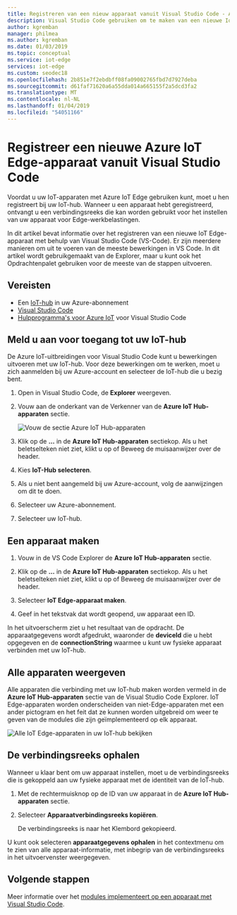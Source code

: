 ```yaml
---
title: Registreren van een nieuw apparaat vanuit Visual Studio Code - Azure IoT Edge | Microsoft Docs
description: Visual Studio Code gebruiken om te maken van een nieuwe IoT Edge-apparaat in uw Azure-IoT-hub en de verbindingsreeks ophalen
author: kgremban
manager: philmea
ms.author: kgremban
ms.date: 01/03/2019
ms.topic: conceptual
ms.service: iot-edge
services: iot-edge
ms.custom: seodec18
ms.openlocfilehash: 2b851e7f2ebdbff08fa09002765fbd7d7927deba
ms.sourcegitcommit: d61faf71620a6a55dda014a665155f2a5dcd3fa2
ms.translationtype: MT
ms.contentlocale: nl-NL
ms.lasthandoff: 01/04/2019
ms.locfileid: "54051166"
---
```

# <a name="register-a-new-azure-iot-edge-device-from-visual-studio-code"></a>Registreer een nieuwe Azure IoT Edge-apparaat vanuit Visual Studio Code

Voordat u uw IoT-apparaten met Azure IoT Edge gebruiken kunt, moet u hen registreert bij uw IoT-hub. Wanneer u een apparaat hebt geregistreerd, ontvangt u een verbindingsreeks die kan worden gebruikt voor het instellen van uw apparaat voor Edge-werkbelastingen.

In dit artikel bevat informatie over het registreren van een nieuwe IoT Edge-apparaat met behulp van Visual Studio Code (VS-Code). Er zijn meerdere manieren om uit te voeren van de meeste bewerkingen in VS Code. In dit artikel wordt gebruikgemaakt van de Explorer, maar u kunt ook het Opdrachtenpalet gebruiken voor de meeste van de stappen uitvoeren.

## <a name="prerequisites"></a>Vereisten

* Een [IoT-hub](../iot-hub/iot-hub-create-through-portal.md) in uw Azure-abonnement
* [Visual Studio Code](https://code.visualstudio.com/)
* [Hulpprogramma's voor Azure IoT](https://marketplace.visualstudio.com/items?itemName=vsciot-vscode.azure-iot-tools) voor Visual Studio Code

## <a name="sign-in-to-access-your-iot-hub"></a>Meld u aan voor toegang tot uw IoT-hub

De Azure IoT-uitbreidingen voor Visual Studio Code kunt u bewerkingen uitvoeren met uw IoT-hub. Voor deze bewerkingen om te werken, moet u zich aanmelden bij uw Azure-account en selecteer de IoT-hub die u bezig bent.

1. Open in Visual Studio Code, de **Explorer** weergeven.

1. Vouw aan de onderkant van de Verkenner van de **Azure IoT Hub-apparaten** sectie.

   ![Vouw de sectie Azure IoT Hub-apparaten](./media/how-to-register-device-vscode/azure-iot-hub-devices.png)

1. Klik op de **...**  in de **Azure IoT Hub-apparaten** sectiekop. Als u het beletselteken niet ziet, klikt u op of Beweeg de muisaanwijzer over de header.

1. Kies **IoT-Hub selecteren**.

1. Als u niet bent aangemeld bij uw Azure-account, volg de aanwijzingen om dit te doen.

1. Selecteer uw Azure-abonnement.

1. Selecteer uw IoT-hub.

## <a name="create-a-device"></a>Een apparaat maken

1. Vouw in de VS Code Explorer de **Azure IoT Hub-apparaten** sectie.

1. Klik op de **...**  in de **Azure IoT Hub-apparaten** sectiekop. Als u het beletselteken niet ziet, klikt u op of Beweeg de muisaanwijzer over de header.

1. Selecteer **IoT Edge-apparaat maken**.

1. Geef in het tekstvak dat wordt geopend, uw apparaat een ID.

In het uitvoerscherm ziet u het resultaat van de opdracht. De apparaatgegevens wordt afgedrukt, waaronder de **deviceId** die u hebt opgegeven en de **connectionString** waarmee u kunt uw fysieke apparaat verbinden met uw IoT-hub.

## <a name="view-all-devices"></a>Alle apparaten weergeven

Alle apparaten die verbinding met uw IoT-hub maken worden vermeld in de **Azure IoT Hub-apparaten** sectie van de Visual Studio Code Explorer. IoT Edge-apparaten worden onderscheiden van niet-Edge-apparaten met een ander pictogram en het feit dat ze kunnen worden uitgebreid om weer te geven van de modules die zijn geïmplementeerd op elk apparaat.

   ![Alle IoT Edge-apparaten in uw IoT-hub bekijken](./media/how-to-register-device-vscode/view-devices.png)

## <a name="retrieve-the-connection-string"></a>De verbindingsreeks ophalen

Wanneer u klaar bent om uw apparaat instellen, moet u de verbindingsreeks die is gekoppeld aan uw fysieke apparaat met de identiteit van de IoT-hub.

1. Met de rechtermuisknop op de ID van uw apparaat in de **Azure IoT Hub-apparaten** sectie.

1. Selecteer **Apparaatverbindingsreeks kopiëren**.

   De verbindingsreeks is naar het Klembord gekopieerd.

U kunt ook selecteren **apparaatgegevens ophalen** in het contextmenu om te zien van alle apparaat-informatie, met inbegrip van de verbindingsreeks in het uitvoervenster weergegeven.

## <a name="next-steps"></a>Volgende stappen

Meer informatie over het [modules implementeert op een apparaat met Visual Studio Code](how-to-deploy-modules-vscode.md).
